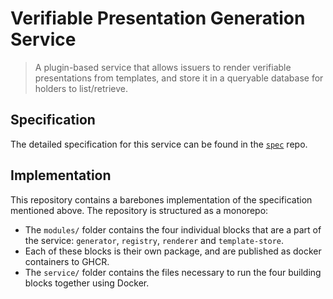 # Verifiable Presentation Generation Service

> A plugin-based service that allows issuers to render verifiable presentations
> from templates, and store it in a queryable database for holders to
> list/retrieve.

## Specification

The detailed specification for this service can be found in the
[`spec`](https://github.com/verifiable-presentation/spec) repo.

## Implementation

This repository contains a barebones implementation of the specification
mentioned above. The repository is structured as a monorepo:

- The `modules/` folder contains the four individual blocks that are a part of
  the service: `generator`, `registry`, `renderer` and `template-store`.
- Each of these blocks is their own package, and are published as docker
  containers to GHCR.
- The `service/` folder contains the files necessary to run the four building
  blocks together using Docker.

